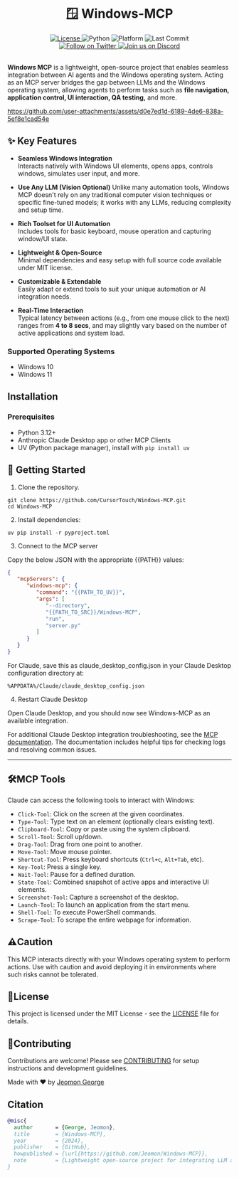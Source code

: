 <div align="center">

  <h1>🪟 Windows-MCP</h1>

  <a href="https://github.com/Computer-Agent/Windows-MCP/blob/main/LICENSE">
    <img src="https://img.shields.io/badge/license-MIT-green" alt="License">
  </a>
  <img src="https://img.shields.io/badge/python-3.12%2B-blue" alt="Python">
  <img src="https://img.shields.io/badge/platform-Windows%2010%20%7C%2011-blue" alt="Platform">
  <img src="https://img.shields.io/github/last-commit/Computer-Agent/Windows-MCP" alt="Last Commit">
  <br>
  <a href="https://x.com/CursorTouch">
    <img src="https://img.shields.io/badge/follow-%40CursorTouch-1DA1F2?logo=twitter&style=flat" alt="Follow on Twitter">
  </a>
  <a href="https://discord.com/invite/Aue9Yj2VzS">
    <img src="https://img.shields.io/badge/Join%20on-Discord-5865F2?logo=discord&logoColor=white&style=flat" alt="Join us on Discord">
  </a>

</div>

<br>

**Windows MCP** is a lightweight, open-source project that enables seamless integration between AI agents and the Windows operating system. Acting as an MCP server bridges the gap between LLMs and the Windows operating system, allowing agents to perform tasks such as **file navigation, application control, UI interaction, QA testing,** and more.

<https://github.com/user-attachments/assets/d0e7ed1d-6189-4de6-838a-5ef8e1cad54e>

## ✨ Key Features

- **Seamless Windows Integration**  
  Interacts natively with Windows UI elements, opens apps, controls windows, simulates user input, and more.

- **Use Any LLM (Vision Optional)**
   Unlike many automation tools, Windows MCP doesn't rely on any traditional computer vision techniques or specific fine-tuned models; it works with any LLMs, reducing complexity and setup time.

- **Rich Toolset for UI Automation**  
  Includes tools for basic keyboard, mouse operation and capturing window/UI state.

- **Lightweight & Open-Source**  
  Minimal dependencies and easy setup with full source code available under MIT license.

- **Customizable & Extendable**  
  Easily adapt or extend tools to suit your unique automation or AI integration needs.

- **Real-Time Interaction**  
  Typical latency between actions (e.g., from one mouse click to the next) ranges from **4 to 8 secs**, and may slightly vary based on the number of active applications and system load.

### Supported Operating Systems

- Windows 10
- Windows 11  

## Installation

### Prerequisites

- Python 3.12+
- Anthropic Claude Desktop app or other MCP Clients
- UV (Python package manager), install with `pip install uv`

## 🏁 Getting Started

1. Clone the repository.

```shell
git clone https://github.com/CursorTouch/Windows-MCP.git
cd Windows-MCP
```

2. Install dependencies:

```shell
uv pip install -r pyproject.toml
```

3. Connect to the MCP server

Copy the below JSON with the appropriate {{PATH}} values:

```json
{
   "mcpServers": {
      "windows-mcp": {
         "command": "{{PATH_TO_UV}}",
         "args": [
            "--directory",
            "{{PATH_TO_SRC}}/Windows-MCP",
            "run",
            "server.py"
         ]
      }
   }
}
```

For Claude, save this as claude_desktop_config.json in your Claude Desktop configuration directory at:

```shell
%APPDATA%/Claude/claude_desktop_config.json
```

4. Restart Claude Desktop

Open Claude Desktop, and you should now see Windows-MCP as an available integration.

For additional Claude Desktop integration troubleshooting, see the [MCP documentation](https://modelcontextprotocol.io/quickstart/server#claude-for-desktop-integration-issues). The documentation includes helpful tips for checking logs and resolving common issues.

---

## 🛠️MCP Tools

Claude can access the following tools to interact with Windows:

- `Click-Tool`: Click on the screen at the given coordinates.
- `Type-Tool`: Type text on an element (optionally clears existing text).
- `Clipboard-Tool`: Copy or paste using the system clipboard.
- `Scroll-Tool`: Scroll up/down.
- `Drag-Tool`: Drag from one point to another.
- `Move-Tool`: Move mouse pointer.
- `Shortcut-Tool`: Press keyboard shortcuts (`Ctrl+c`, `Alt+Tab`, etc).
- `Key-Tool`: Press a single key.
- `Wait-Tool`: Pause for a defined duration.
- `State-Tool`: Combined snapshot of active apps and interactive UI elements.
- `Screenshot-Tool`: Capture a screenshot of the desktop.
- `Launch-Tool`: To launch an application from the start menu.
- `Shell-Tool`: To execute PowerShell commands.
- `Scrape-Tool`: To scrape the entire webpage for information.

## ⚠️Caution

This MCP interacts directly with your Windows operating system to perform actions. Use with caution and avoid deploying it in environments where such risks cannot be tolerated.

## 🪪License

This project is licensed under the MIT License - see the [LICENSE](LICENSE) file for details.

## 🤝Contributing

Contributions are welcome! Please see [CONTRIBUTING](CONTRIBUTING) for setup instructions and development guidelines.

Made with ❤️ by [Jeomon George](https://github.com/Jeomon)

## Citation

```bibtex
@misc{
  author       = {George, Jeomon},
  title        = {Windows-MCP},
  year         = {2024},
  publisher    = {GitHub},
  howpublished = {\url{https://github.com/Jeomon/Windows-MCP}},
  note         = {Lightweight open-source project for integrating LLM agents with Windows}
}
```
